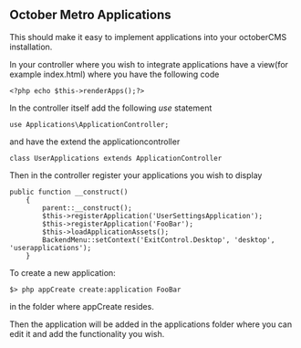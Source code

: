 ## October Metro Applications ##

This should make it easy to implement applications into your octoberCMS installation.

In your controller where you wish to integrate applications have a view(for example index.html)
where you have the following code

    <?php echo $this->renderApps();?>

In the controller itself add the following *use* statement

    use Applications\ApplicationController;
	
and have the extend the applicationcontroller

    class UserApplications extends ApplicationController
	
Then in the controller register your applications you wish to display

    public function __construct()
        {
            parent::__construct();
            $this->registerApplication('UserSettingsApplication');
            $this->registerApplication('FooBar');
            $this->loadApplicationAssets();
            BackendMenu::setContext('ExitControl.Desktop', 'desktop', 'userapplications');
        }
		
To create a new application:

    $> php appCreate create:application FooBar
	
in the folder where appCreate resides.

Then the application will be added in the applications folder where you can edit it and add the functionality you wish.


